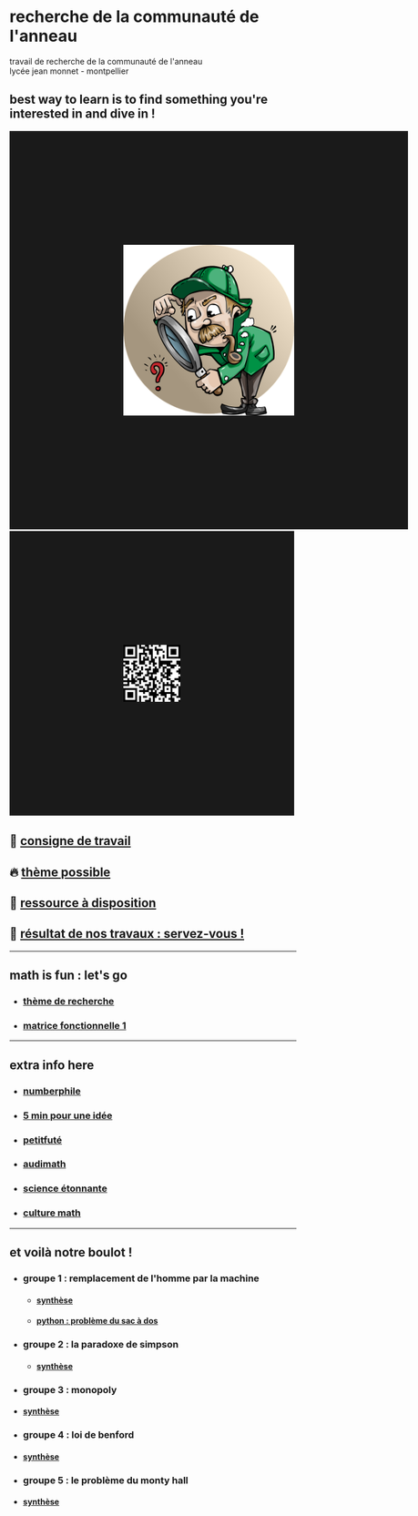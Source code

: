 # recherche de la communauté de l'anneau
travail de recherche de la communauté de l'anneau<br/>
lycée jean monnet - montpellier


best way to learn is to find something you're interested in and dive in !
-------------------------------------------------------------------------------------------------------

<p><a href="https://youtu.be/hB6bfw622fo" target="_blank"><img src="https://github.com/Math13Net/recherche/blob/main/recherche.png" alt="recherche math et informatique" width="300" height="300" border="200" /></a> <img src="https://github.com/Math13Net/recherche/blob/main/qr-code.png" alt="math IT project" width="100" height="100" border="200" /><p>


## 🌈 [consigne de travail](https://github.com/Math13Net/recherche/blob/main/exploring%20math.pdf)

## 🔥 [thème possible](#theme)

## 🚀 [ressource à disposition](#ressource)

## 👋 [résultat de nos travaux : servez-vous !](#resultat)


---------------------------------------------------------------------------------------------------------------------------
## <a name="theme"></a> math is fun : let's go
* ### [thème de recherche](https://github.com/Math13Net/recherche/blob/main/Th%C3%A8me.pdf)
* ### [matrice fonctionnelle 1]()


---------------------------------------------------------------------------------------------------------------------------
## <a name="ressource"></a> extra info here
* ### [numberphile](https://www.youtube.com/channel/UCoxcjq-8xIDTYp3uz647V5A)
* ### [5 min pour une idée](https://www.lebesgue.fr/en/5min)
* ### [petitfuté](https://petitfuté.com/math-lycee/)
* ### [audimath](http://video.math.cnrs.fr/)
* ### [science étonnante](https://www.youtube.com/channel/UCaNlbnghtwlsGF-KzAFThqA)
* ### [culture math](https://culturemath.ens.fr/)



---------------------------------------------------------------------------------------------------------------------------
## <a name="resultat"></a> et voilà notre boulot !
* ### groupe 1 : remplacement de l'homme par la machine
  * #### [synthèse](https://github.com/Math13Net/recherche/blob/main/G1%20-%20resume.pdf)
  * #### [python : problème du sac à dos](https://github.com/Math13Net/recherche/blob/main/G1%20-%20experience.py)
* ### groupe 2 : la paradoxe de simpson
  * #### [synthèse](https://github.com/Math13Net/recherche/blob/main/G2%20-%20resume.pdf)
 * ### groupe 3 : monopoly
  * #### [synthèse](https://github.com/Math13Net/recherche/blob/main/G3%20-%20resume.odt)
 * ### groupe 4 : loi de benford
  * #### [synthèse](https://github.com/Math13Net/recherche/blob/main/G4%20-%20resume.pdf)
 * ### groupe 5 : le problème du monty hall
  * #### [synthèse](https://github.com/Math13Net/recherche/blob/main/G5%20-%20resume.pdf)
